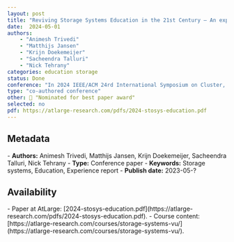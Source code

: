 ```yaml
---
layout: post
title: "Reviving Storage Systems Education in the 21st Century — An experience report"
date:  2024-05-01
authors: 
    - "Animesh Trivedi"
    - "Matthijs Jansen" 
    - "Krijn Doekemeijer" 
    - "Sacheendra Talluri"
    - "Nick Tehrany"
categories: education storage
status: Done
conference: "In 2024 IEEE/ACM 24rd International Symposium on Cluster, Cloud and Internet Computing (CCGrid'24)"
type: "co-authored conference"
other: 🥉 "Nominated for best paper award" 
selected: no
pdf: https://atlarge-research.com/pdfs/2024-stosys-education.pdf
---
```


<h2>Metadata</h2>
- <b>Authors:</b> Animesh Trivedi, Matthijs Jansen, Krijn Doekemeijer, Sacheendra Talluri, Nick Tehrany
- <b>Type:</b> Conference paper
- <b>Keywords:</b> Storage systems, Education, Experience report
- <b>Publish date:</b> 2023-05-?

<h2>Availability</h2>
- Paper at AtLarge: [2024-stosys-education.pdf](https://atlarge-research.com/pdfs/2024-stosys-education.pdf).
- Course content: [https://atlarge-research.com/courses/storage-systems-vu/](https://atlarge-research.com/courses/storage-systems-vu/).
